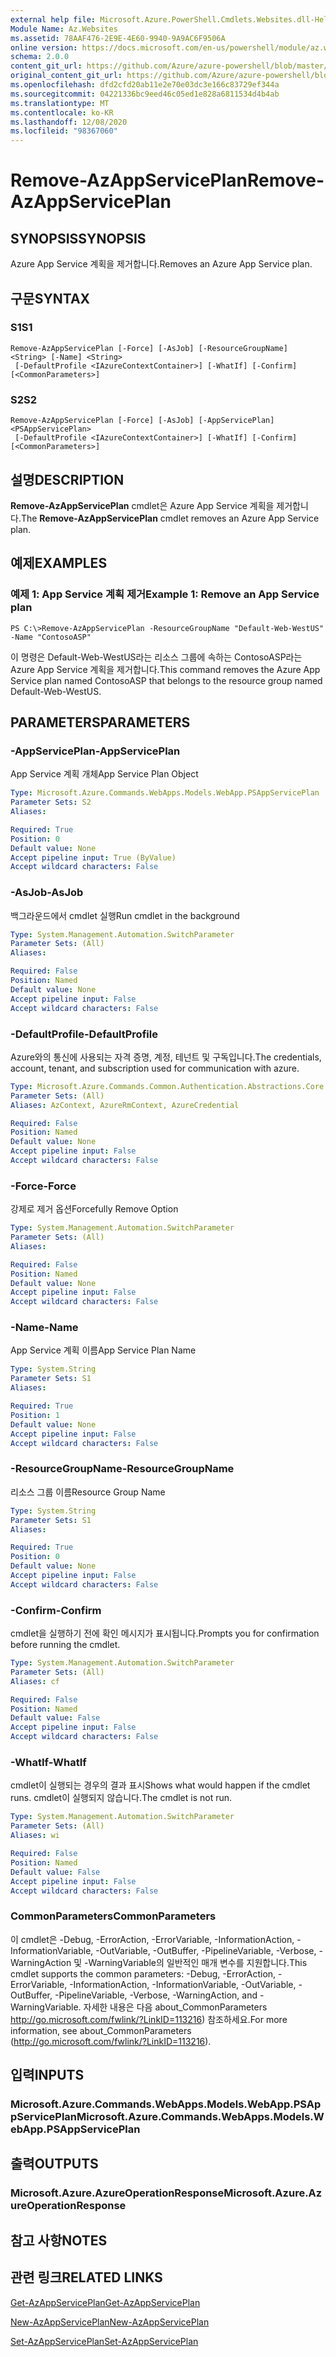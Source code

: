 ```yaml
---
external help file: Microsoft.Azure.PowerShell.Cmdlets.Websites.dll-Help.xml
Module Name: Az.Websites
ms.assetid: 78AAF476-2E9E-4E60-9940-9A9AC6F9506A
online version: https://docs.microsoft.com/en-us/powershell/module/az.websites/remove-azappserviceplan
schema: 2.0.0
content_git_url: https://github.com/Azure/azure-powershell/blob/master/src/Websites/Websites/help/Remove-AzAppServicePlan.md
original_content_git_url: https://github.com/Azure/azure-powershell/blob/master/src/Websites/Websites/help/Remove-AzAppServicePlan.md
ms.openlocfilehash: dfd2cfd20ab11e2e70e03dc3e166c83729ef344a
ms.sourcegitcommit: 04221336bc9eed46c05ed1e828a6811534d4b4ab
ms.translationtype: MT
ms.contentlocale: ko-KR
ms.lasthandoff: 12/08/2020
ms.locfileid: "98367060"
---
```

# <span data-ttu-id="0dc32-101">Remove-AzAppServicePlan</span><span class="sxs-lookup"><span data-stu-id="0dc32-101">Remove-AzAppServicePlan</span></span>

## <span data-ttu-id="0dc32-102">SYNOPSIS</span><span class="sxs-lookup"><span data-stu-id="0dc32-102">SYNOPSIS</span></span>
<span data-ttu-id="0dc32-103">Azure App Service 계획을 제거합니다.</span><span class="sxs-lookup"><span data-stu-id="0dc32-103">Removes an Azure App Service plan.</span></span>

## <span data-ttu-id="0dc32-104">구문</span><span class="sxs-lookup"><span data-stu-id="0dc32-104">SYNTAX</span></span>

### <span data-ttu-id="0dc32-105">S1</span><span class="sxs-lookup"><span data-stu-id="0dc32-105">S1</span></span>
```
Remove-AzAppServicePlan [-Force] [-AsJob] [-ResourceGroupName] <String> [-Name] <String>
 [-DefaultProfile <IAzureContextContainer>] [-WhatIf] [-Confirm] [<CommonParameters>]
```

### <span data-ttu-id="0dc32-106">S2</span><span class="sxs-lookup"><span data-stu-id="0dc32-106">S2</span></span>
```
Remove-AzAppServicePlan [-Force] [-AsJob] [-AppServicePlan] <PSAppServicePlan>
 [-DefaultProfile <IAzureContextContainer>] [-WhatIf] [-Confirm] [<CommonParameters>]
```

## <span data-ttu-id="0dc32-107">설명</span><span class="sxs-lookup"><span data-stu-id="0dc32-107">DESCRIPTION</span></span>
<span data-ttu-id="0dc32-108">**Remove-AzAppServicePlan** cmdlet은 Azure App Service 계획을 제거합니다.</span><span class="sxs-lookup"><span data-stu-id="0dc32-108">The **Remove-AzAppServicePlan** cmdlet removes an Azure App Service plan.</span></span>

## <span data-ttu-id="0dc32-109">예제</span><span class="sxs-lookup"><span data-stu-id="0dc32-109">EXAMPLES</span></span>

### <span data-ttu-id="0dc32-110">예제 1: App Service 계획 제거</span><span class="sxs-lookup"><span data-stu-id="0dc32-110">Example 1: Remove an App Service plan</span></span>
```
PS C:\>Remove-AzAppServicePlan -ResourceGroupName "Default-Web-WestUS" -Name "ContosoASP"
```

<span data-ttu-id="0dc32-111">이 명령은 Default-Web-WestUS라는 리소스 그룹에 속하는 ContosoASP라는 Azure App Service 계획을 제거합니다.</span><span class="sxs-lookup"><span data-stu-id="0dc32-111">This command removes the Azure App Service plan named ContosoASP that belongs to the resource group named Default-Web-WestUS.</span></span>

## <span data-ttu-id="0dc32-112">PARAMETERS</span><span class="sxs-lookup"><span data-stu-id="0dc32-112">PARAMETERS</span></span>

### <span data-ttu-id="0dc32-113">-AppServicePlan</span><span class="sxs-lookup"><span data-stu-id="0dc32-113">-AppServicePlan</span></span>
<span data-ttu-id="0dc32-114">App Service 계획 개체</span><span class="sxs-lookup"><span data-stu-id="0dc32-114">App Service Plan Object</span></span>

```yaml
Type: Microsoft.Azure.Commands.WebApps.Models.WebApp.PSAppServicePlan
Parameter Sets: S2
Aliases:

Required: True
Position: 0
Default value: None
Accept pipeline input: True (ByValue)
Accept wildcard characters: False
```

### <span data-ttu-id="0dc32-115">-AsJob</span><span class="sxs-lookup"><span data-stu-id="0dc32-115">-AsJob</span></span>
<span data-ttu-id="0dc32-116">백그라운드에서 cmdlet 실행</span><span class="sxs-lookup"><span data-stu-id="0dc32-116">Run cmdlet in the background</span></span>

```yaml
Type: System.Management.Automation.SwitchParameter
Parameter Sets: (All)
Aliases:

Required: False
Position: Named
Default value: None
Accept pipeline input: False
Accept wildcard characters: False
```

### <span data-ttu-id="0dc32-117">-DefaultProfile</span><span class="sxs-lookup"><span data-stu-id="0dc32-117">-DefaultProfile</span></span>
<span data-ttu-id="0dc32-118">Azure와의 통신에 사용되는 자격 증명, 계정, 테넌트 및 구독입니다.</span><span class="sxs-lookup"><span data-stu-id="0dc32-118">The credentials, account, tenant, and subscription used for communication with azure.</span></span>

```yaml
Type: Microsoft.Azure.Commands.Common.Authentication.Abstractions.Core.IAzureContextContainer
Parameter Sets: (All)
Aliases: AzContext, AzureRmContext, AzureCredential

Required: False
Position: Named
Default value: None
Accept pipeline input: False
Accept wildcard characters: False
```

### <span data-ttu-id="0dc32-119">-Force</span><span class="sxs-lookup"><span data-stu-id="0dc32-119">-Force</span></span>
<span data-ttu-id="0dc32-120">강제로 제거 옵션</span><span class="sxs-lookup"><span data-stu-id="0dc32-120">Forcefully Remove Option</span></span>

```yaml
Type: System.Management.Automation.SwitchParameter
Parameter Sets: (All)
Aliases:

Required: False
Position: Named
Default value: None
Accept pipeline input: False
Accept wildcard characters: False
```

### <span data-ttu-id="0dc32-121">-Name</span><span class="sxs-lookup"><span data-stu-id="0dc32-121">-Name</span></span>
<span data-ttu-id="0dc32-122">App Service 계획 이름</span><span class="sxs-lookup"><span data-stu-id="0dc32-122">App Service Plan Name</span></span>

```yaml
Type: System.String
Parameter Sets: S1
Aliases:

Required: True
Position: 1
Default value: None
Accept pipeline input: False
Accept wildcard characters: False
```

### <span data-ttu-id="0dc32-123">-ResourceGroupName</span><span class="sxs-lookup"><span data-stu-id="0dc32-123">-ResourceGroupName</span></span>
<span data-ttu-id="0dc32-124">리소스 그룹 이름</span><span class="sxs-lookup"><span data-stu-id="0dc32-124">Resource Group Name</span></span>

```yaml
Type: System.String
Parameter Sets: S1
Aliases:

Required: True
Position: 0
Default value: None
Accept pipeline input: False
Accept wildcard characters: False
```

### <span data-ttu-id="0dc32-125">-Confirm</span><span class="sxs-lookup"><span data-stu-id="0dc32-125">-Confirm</span></span>
<span data-ttu-id="0dc32-126">cmdlet을 실행하기 전에 확인 메시지가 표시됩니다.</span><span class="sxs-lookup"><span data-stu-id="0dc32-126">Prompts you for confirmation before running the cmdlet.</span></span>

```yaml
Type: System.Management.Automation.SwitchParameter
Parameter Sets: (All)
Aliases: cf

Required: False
Position: Named
Default value: False
Accept pipeline input: False
Accept wildcard characters: False
```

### <span data-ttu-id="0dc32-127">-WhatIf</span><span class="sxs-lookup"><span data-stu-id="0dc32-127">-WhatIf</span></span>
<span data-ttu-id="0dc32-128">cmdlet이 실행되는 경우의 결과 표시</span><span class="sxs-lookup"><span data-stu-id="0dc32-128">Shows what would happen if the cmdlet runs.</span></span>
<span data-ttu-id="0dc32-129">cmdlet이 실행되지 않습니다.</span><span class="sxs-lookup"><span data-stu-id="0dc32-129">The cmdlet is not run.</span></span>

```yaml
Type: System.Management.Automation.SwitchParameter
Parameter Sets: (All)
Aliases: wi

Required: False
Position: Named
Default value: False
Accept pipeline input: False
Accept wildcard characters: False
```

### <span data-ttu-id="0dc32-130">CommonParameters</span><span class="sxs-lookup"><span data-stu-id="0dc32-130">CommonParameters</span></span>
<span data-ttu-id="0dc32-131">이 cmdlet은 -Debug, -ErrorAction, -ErrorVariable, -InformationAction, -InformationVariable, -OutVariable, -OutBuffer, -PipelineVariable, -Verbose, -WarningAction 및 -WarningVariable의 일반적인 매개 변수를 지원합니다.</span><span class="sxs-lookup"><span data-stu-id="0dc32-131">This cmdlet supports the common parameters: -Debug, -ErrorAction, -ErrorVariable, -InformationAction, -InformationVariable, -OutVariable, -OutBuffer, -PipelineVariable, -Verbose, -WarningAction, and -WarningVariable.</span></span> <span data-ttu-id="0dc32-132">자세한 내용은 다음 about_CommonParameters http://go.microsoft.com/fwlink/?LinkID=113216) 참조하세요.</span><span class="sxs-lookup"><span data-stu-id="0dc32-132">For more information, see about_CommonParameters (http://go.microsoft.com/fwlink/?LinkID=113216).</span></span>

## <span data-ttu-id="0dc32-133">입력</span><span class="sxs-lookup"><span data-stu-id="0dc32-133">INPUTS</span></span>

### <span data-ttu-id="0dc32-134">Microsoft.Azure.Commands.WebApps.Models.WebApp.PSAppServicePlan</span><span class="sxs-lookup"><span data-stu-id="0dc32-134">Microsoft.Azure.Commands.WebApps.Models.WebApp.PSAppServicePlan</span></span>

## <span data-ttu-id="0dc32-135">출력</span><span class="sxs-lookup"><span data-stu-id="0dc32-135">OUTPUTS</span></span>

### <span data-ttu-id="0dc32-136">Microsoft.Azure.AzureOperationResponse</span><span class="sxs-lookup"><span data-stu-id="0dc32-136">Microsoft.Azure.AzureOperationResponse</span></span>

## <span data-ttu-id="0dc32-137">참고 사항</span><span class="sxs-lookup"><span data-stu-id="0dc32-137">NOTES</span></span>

## <span data-ttu-id="0dc32-138">관련 링크</span><span class="sxs-lookup"><span data-stu-id="0dc32-138">RELATED LINKS</span></span>

[<span data-ttu-id="0dc32-139">Get-AzAppServicePlan</span><span class="sxs-lookup"><span data-stu-id="0dc32-139">Get-AzAppServicePlan</span></span>](./Get-AzAppServicePlan.md)

[<span data-ttu-id="0dc32-140">New-AzAppServicePlan</span><span class="sxs-lookup"><span data-stu-id="0dc32-140">New-AzAppServicePlan</span></span>](./New-AzAppServicePlan.md)

[<span data-ttu-id="0dc32-141">Set-AzAppServicePlan</span><span class="sxs-lookup"><span data-stu-id="0dc32-141">Set-AzAppServicePlan</span></span>](./Set-AzAppServicePlan.md)


